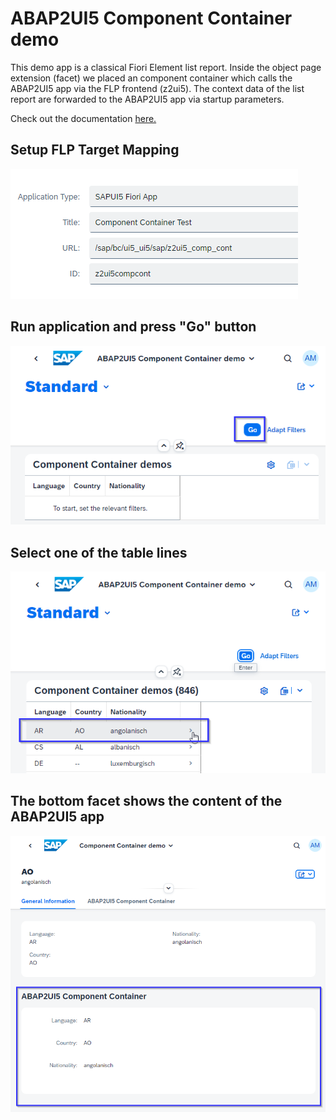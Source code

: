 # ABAP2UI5 Component Container demo
This demo app is a classical Fiori Element list report. Inside the object page extension (facet) we placed an component container which calls the ABAP2UI5 app via the FLP frontend (z2ui5).
The context data of the list report are forwarded to the ABAP2UI5 app via startup parameters.

Check out the documentation [here.](https://abap2ui5.github.io/docs/advanced/fiori.html)

## Setup FLP Target Mapping
![z2ui54](img/abap2ui5_comp_cont4.png) 

## Run application and press "Go" button
![z2ui51](./img/abap2ui5_comp_cont1.png)

## Select one of the table lines
![z2ui52](./img/abap2ui5_comp_cont2.png)

## The bottom facet shows the content of the ABAP2UI5 app
![z2ui53](./img/abap2ui5_comp_cont3.png)
